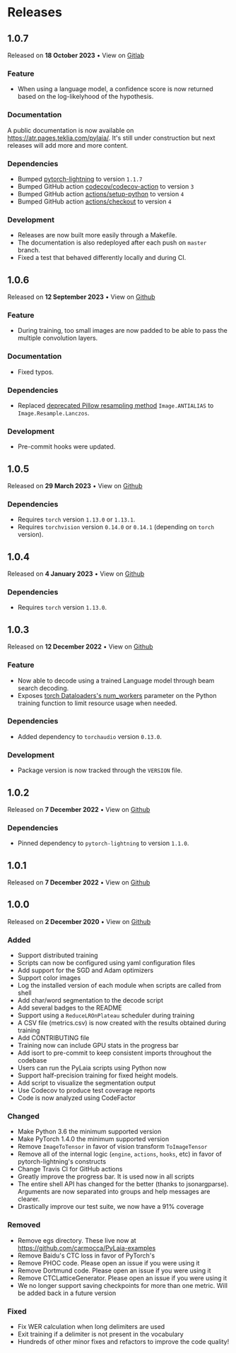 # Releases

## 1.0.7

Released on **18 October 2023** &bull; View on [Gitlab](https://gitlab.teklia.com/atr/pylaia/-/releases/1.0.7)

### Feature

- When using a language model, a confidence score is now returned based on the log-likelyhood of the hypothesis.

### Documentation

A public documentation is now available on <https://atr.pages.teklia.com/pylaia/>. It's still under construction but next releases will add more and more content.

### Dependencies

- Bumped [pytorch-lightning](https://pypi.org/project/pytorch-lightning/) to version `1.1.7`
- Bumped GitHub action [codecov/codecov-action](https://github.com/codecov/codecov-action) to version `3`
- Bumped GitHub action [actions/setup-python](https://github.com/actions/setup-python) to version `4`
- Bumped GitHub action [actions/checkout](https://github.com/actions/checkout) to version `4`

### Development

- Releases are now built more easily through a Makefile.
- The documentation is also redeployed after each push on `master` branch.
- Fixed a test that behaved differently locally and during CI.

## 1.0.6

Released on **12 September 2023** &bull; View on [Github](https://github.com/jpuigcerver/PyLaia/releases/tag/1.0.6)

### Feature

- During training, too small images are now padded to be able to pass the multiple convolution layers.

### Documentation

- Fixed typos.

### Dependencies

- Replaced [deprecated Pillow resampling method](https://pillow.readthedocs.io/en/stable/releasenotes/2.7.0.html#antialias-renamed-to-lanczos) `Image.ANTIALIAS` to `Image.Resample.Lanczos`.

### Development

- Pre-commit hooks were updated.

## 1.0.5

Released on **29 March 2023** &bull; View on [Github](https://github.com/jpuigcerver/PyLaia/releases/tag/1.0.5)

### Dependencies

- Requires `torch` version `1.13.0` or `1.13.1`.
- Requires `torchvision` version `0.14.0` or `0.14.1` (depending on `torch` version).

## 1.0.4

Released on **4 January 2023** &bull; View on [Github](https://github.com/jpuigcerver/PyLaia/releases/tag/1.0.4)

### Dependencies

- Requires `torch` version `1.13.0`.

## 1.0.3

Released on **12 December 2022** &bull; View on [Github](https://github.com/jpuigcerver/PyLaia/releases/tag/1.0.3)

### Feature

- Now able to decode using a trained Language model through beam search decoding.
- Exposes [torch Dataloaders's num_workers](https://pytorch.org/docs/stable/data.html#multi-process-data-loading) parameter on the Python training function to limit resource usage when needed.

### Dependencies

- Added dependency to `torchaudio` version `0.13.0`.

### Development

- Package version is now tracked through the `VERSION` file.

## 1.0.2

Released on **7 December 2022** &bull; View on [Github](https://github.com/jpuigcerver/PyLaia/releases/tag/1.0.2)

### Dependencies

- Pinned dependency to `pytorch-lightning` to version `1.1.0`.

## 1.0.1

Released on **7 December 2022** &bull; View on [Github](https://github.com/jpuigcerver/PyLaia/releases/tag/1.0.1)

## 1.0.0

Released on **2 December 2020** &bull; View on [Github](https://github.com/jpuigcerver/PyLaia/releases/tag/1.0.0)

### Added

- Support distributed training
- Scripts can now be configured using yaml configuration files
- Add support for the SGD and Adam optimizers
- Support color images
- Log the installed version of each module when scripts are called from shell
- Add char/word segmentation to the decode script
- Add several badges to the README
- Support using a `ReduceLROnPlateau` scheduler during training
- A CSV file (metrics.csv) is now created with the results obtained during training
- Add CONTRIBUTING file
- Training now can include GPU stats in the progress bar
- Add isort to pre-commit to keep consistent imports throughout the codebase
- Users can run the PyLaia scripts using Python now
- Support half-precision training for fixed height models.
- Add script to visualize the segmentation output
- Use Codecov to produce test coverage reports
- Code is now analyzed using CodeFactor

### Changed

- Make Python 3.6 the minimum supported version
- Make PyTorch 1.4.0 the minimum supported version
- Remove `ImageToTensor` in favor of vision transform `ToImageTensor`
- Remove all of the internal logic (`engine`, `actions`, `hooks`, etc) in favor of pytorch-lightning's constructs
- Change Travis CI for GitHub actions
- Greatly improve the progress bar. It is used now in all scripts
- The entire shell API has changed for the better (thanks to jsonargparse). Arguments are now separated into groups and help messages are clearer.
- Drastically improve our test suite, we now have a 91% coverage

### Removed

- Remove egs directory. These live now at <https://github.com/carmocca/PyLaia-examples>
- Remove Baidu's CTC loss in favor of PyTorch's
- Remove PHOC code. Please open an issue if you were using it
- Remove Dortmund code. Please open an issue if you were using it
- Remove CTCLatticeGenerator. Please open an issue if you were using it
- We no longer support saving checkpoints for more than one metric. Will be added back in a future version

### Fixed

- Fix WER calculation when long delimiters are used
- Exit training if a delimiter is not present in the vocabulary
- Hundreds of other minor fixes and refactors to improve the code quality!
